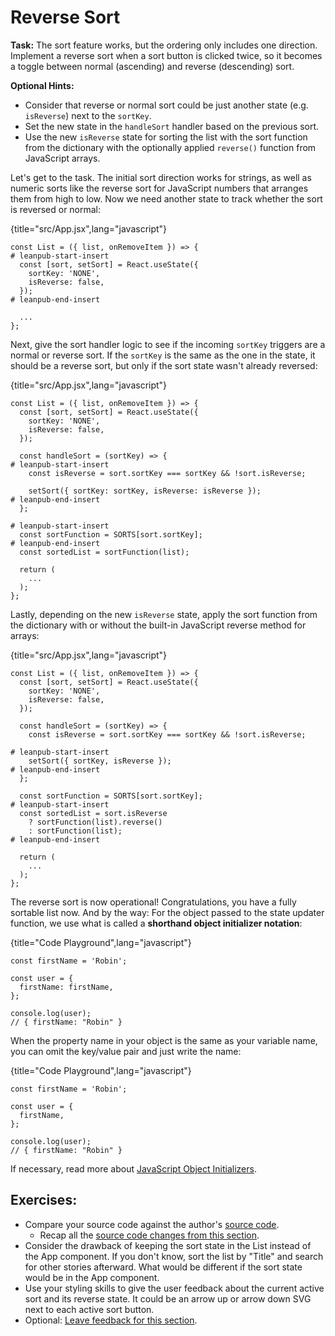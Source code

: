 # Reverse Sort

**Task:** The sort feature works, but the ordering only includes one direction. Implement a reverse sort when a sort button is clicked twice, so it becomes a toggle between normal (ascending) and reverse (descending) sort.

**Optional Hints:**

* Consider that reverse or normal sort could be just another state (e.g. `isReverse`) next to the `sortKey`.
* Set the new state in the `handleSort` handler based on the previous sort.
* Use the new `isReverse` state for sorting the list with the sort function from the dictionary with the optionally applied `reverse()` function from JavaScript arrays.

Let's get to the task. The initial sort direction works for strings, as well as numeric sorts like the reverse sort for JavaScript numbers that arranges them from high to low. Now we need another state to track whether the sort is reversed or normal:

{title="src/App.jsx",lang="javascript"}
~~~~~~~
const List = ({ list, onRemoveItem }) => {
# leanpub-start-insert
  const [sort, setSort] = React.useState({
    sortKey: 'NONE',
    isReverse: false,
  });
# leanpub-end-insert

  ...
};
~~~~~~~

Next, give the sort handler logic to see if the incoming `sortKey` triggers are a normal or reverse sort. If the `sortKey` is the same as the one in the state, it should be a reverse sort, but only if the sort state wasn't already reversed:

{title="src/App.jsx",lang="javascript"}
~~~~~~~
const List = ({ list, onRemoveItem }) => {
  const [sort, setSort] = React.useState({
    sortKey: 'NONE',
    isReverse: false,
  });

  const handleSort = (sortKey) => {
# leanpub-start-insert
    const isReverse = sort.sortKey === sortKey && !sort.isReverse;

    setSort({ sortKey: sortKey, isReverse: isReverse });
# leanpub-end-insert
  };

# leanpub-start-insert
  const sortFunction = SORTS[sort.sortKey];
# leanpub-end-insert
  const sortedList = sortFunction(list);

  return (
    ...
  );
};
~~~~~~~

Lastly, depending on the new `isReverse` state, apply the sort function from the dictionary with or without the built-in JavaScript reverse method for arrays:

{title="src/App.jsx",lang="javascript"}
~~~~~~~
const List = ({ list, onRemoveItem }) => {
  const [sort, setSort] = React.useState({
    sortKey: 'NONE',
    isReverse: false,
  });

  const handleSort = (sortKey) => {
    const isReverse = sort.sortKey === sortKey && !sort.isReverse;

# leanpub-start-insert
    setSort({ sortKey, isReverse });
# leanpub-end-insert
  };

  const sortFunction = SORTS[sort.sortKey];
# leanpub-start-insert
  const sortedList = sort.isReverse
    ? sortFunction(list).reverse()
    : sortFunction(list);
# leanpub-end-insert

  return (
    ...
  );
};
~~~~~~~

The reverse sort is now operational! Congratulations, you have a fully sortable list now. And by the way: For the object passed to the state updater function, we use what is called a **shorthand object initializer notation**:

{title="Code Playground",lang="javascript"}
~~~~~~~
const firstName = 'Robin';

const user = {
  firstName: firstName,
};

console.log(user);
// { firstName: "Robin" }
~~~~~~~

When the property name in your object is the same as your variable name, you can omit the key/value pair and just write the name:

{title="Code Playground",lang="javascript"}
~~~~~~~
const firstName = 'Robin';

const user = {
  firstName,
};

console.log(user);
// { firstName: "Robin" }
~~~~~~~

If necessary, read more about [JavaScript Object Initializers](https://mzl.la/2XuN651).

## Exercises:

* Compare your source code against the author's [source code](https://bit.ly/3S3Do1C).
  * Recap all the [source code changes from this section](https://bit.ly/490Eimw).
* Consider the drawback of keeping the sort state in the List instead of the App component. If you don't know, sort the list by "Title" and search for other stories afterward. What would be different if the sort state would be in the App component.
* Use your styling skills to give the user feedback about the current active sort and its reverse state. It could be an arrow up or arrow down SVG next to each active sort button.
* Optional: [Leave feedback for this section](https://forms.gle/ZoJSHFJf2swcBHXM6).